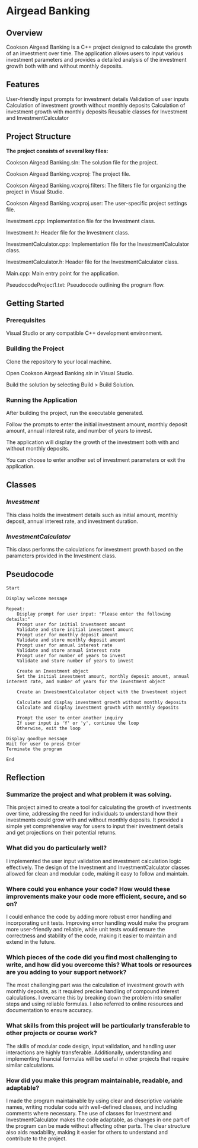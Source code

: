 # Airgead Banking

## **Overview**

Cookson Airgead Banking is a C++ project designed to calculate the growth of an investment over time. The application allows users to input various investment parameters and provides a detailed analysis of the investment growth both with and without monthly deposits.

## **Features**

User-friendly input prompts for investment details
Validation of user inputs
Calculation of investment growth without monthly deposits
Calculation of investment growth with monthly deposits
Reusable classes for Investment and InvestmentCalculator

## **Project Structure**

**The project consists of several key files:**

Cookson Airgead Banking.sln: The solution file for the project.

Cookson Airgead Banking.vcxproj: The project file.

Cookson Airgead Banking.vcxproj.filters: The filters file for organizing the project in Visual Studio.

Cookson Airgead Banking.vcxproj.user: The user-specific project settings file.

Investment.cpp: Implementation file for the Investment class.

Investment.h: Header file for the Investment class.

InvestmentCalculator.cpp: Implementation file for the InvestmentCalculator class.

InvestmentCalculator.h: Header file for the InvestmentCalculator class.

Main.cpp: Main entry point for the application.

PseudocodeProject1.txt: Pseudocode outlining the program flow.

## Getting Started

### Prerequisites

Visual Studio or any compatible C++ development environment.

### Building the Project

Clone the repository to your local machine.

Open Cookson Airgead Banking.sln in Visual Studio.

Build the solution by selecting Build > Build Solution.

### Running the Application

After building the project, run the executable generated.

Follow the prompts to enter the initial investment amount, monthly deposit amount, annual interest rate, and number of years to invest.

The application will display the growth of the investment both with and without monthly deposits.

You can choose to enter another set of investment parameters or exit the application.

## **Classes**

### *Investment*

This class holds the investment details such as initial amount, monthly deposit, annual interest rate, and investment duration.

### *InvestmentCalculator*

This class performs the calculations for investment growth based on the parameters provided in the Investment class.

## **Pseudocode**

```
Start

Display welcome message

Repeat:
    Display prompt for user input: "Please enter the following details:"
    Prompt user for initial investment amount
    Validate and store initial investment amount
    Prompt user for monthly deposit amount
    Validate and store monthly deposit amount
    Prompt user for annual interest rate
    Validate and store annual interest rate
    Prompt user for number of years to invest
    Validate and store number of years to invest

    Create an Investment object
    Set the initial investment amount, monthly deposit amount, annual interest rate, and number of years for the Investment object

    Create an InvestmentCalculator object with the Investment object

    Calculate and display investment growth without monthly deposits
    Calculate and display investment growth with monthly deposits

    Prompt the user to enter another inquiry
    If user input is 'Y' or 'y', continue the loop
    Otherwise, exit the loop

Display goodbye message
Wait for user to press Enter
Terminate the program

End
```

## **Reflection**

### **Summarize the project and what problem it was solving.**
This project aimed to create a tool for calculating the growth of investments over time, addressing the need for individuals to understand how their investments could grow with and without monthly deposits. It provided a simple yet comprehensive way for users to input their investment details and get projections on their potential returns.

### **What did you do particularly well?**
I implemented the user input validation and investment calculation logic effectively. The design of the Investment and InvestmentCalculator classes allowed for clean and modular code, making it easy to follow and maintain.

### **Where could you enhance your code? How would these improvements make your code more efficient, secure, and so on?**
I could enhance the code by adding more robust error handling and incorporating unit tests. Improving error handling would make the program more user-friendly and reliable, while unit tests would ensure the correctness and stability of the code, making it easier to maintain and extend in the future.

### **Which pieces of the code did you find most challenging to write, and how did you overcome this? What tools or resources are you adding to your support network?**
The most challenging part was the calculation of investment growth with monthly deposits, as it required precise handling of compound interest calculations. I overcame this by breaking down the problem into smaller steps and using reliable formulas. I also referred to online resources and documentation to ensure accuracy.

### What skills from this project will be particularly transferable to other projects or course work?
The skills of modular code design, input validation, and handling user interactions are highly transferable. Additionally, understanding and implementing financial formulas will be useful in other projects that require similar calculations.

### How did you make this program maintainable, readable, and adaptable?
I made the program maintainable by using clear and descriptive variable names, writing modular code with well-defined classes, and including comments where necessary. The use of classes for Investment and InvestmentCalculator makes the code adaptable, as changes in one part of the program can be made without affecting other parts. The clear structure also aids readability, making it easier for others to understand and contribute to the project.
